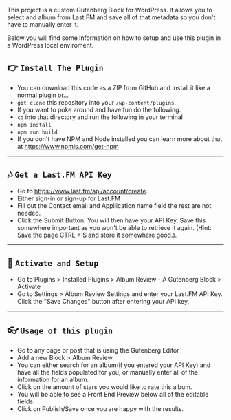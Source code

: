 This project is a custom Gutenberg Block for WordPress. It allows you to select and album from Last.FM and save all of that metadata so you don't have to manually enter it.

Below you will find some information on how to setup and use this plugin in a WordPress local enviroment. 

## 👉  `Install The Plugin`
- You can download this code as a ZIP from GitHub and install it like a normal plugin or...
- <code>git clone</code> this repository into your <code>/wp-content/plugins</code>.
- If you want to poke around and have fun do the following.
- <code>cd</code> into that directory and run the following in your terminal
- <code>npm install</code>
- <code>npm run build</code>
- If you don't have NPM and Node installed you can learn more about that at <a href="https://www.npmjs.com/get-npm">https://www.npmjs.com/get-npm</a>

---

## 🎶  `Get a Last.FM API Key`
- Go to <a href="https://www.last.fm/api/account/create">https://www.last.fm/api/account/create</a>. 
- Either sign-in or sign-up for Last.FM
- Fill out the Contact email and Appliication name field the rest are not needed.
- Click the Submit Button. You will then have your API Key. Save this somewhere important as you won't be able to retrieve it again. (Hint: Save the page CTRL + S and store it somewhere good.).

---

## 🚀  `Activate and Setup`
- Go to Plugins > Installed Plugins > Album Review - A Gutenberg Block > Activate
- Go to Settings > Album Review Settings and enter your Last.FM API Key. Click the "Save Changes" button after entering your API key. 

---

## 👓  `Usage of this plugin`
- Go to any page or post that is using the Gutenberg Editor
- Add a new Block > Album Review
- You can either search for an album(if you entered your API Key) and have all the fields populated for you, or manually enter all of the information for an album.
- Click on the amount of stars you would like to rate this album. 
- You will be able to see a Front End Preview below all of the editable fields. 
- Click on Publish/Save once you are happy with the results. 